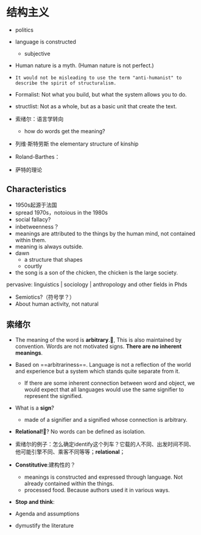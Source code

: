 # 结构主义

- politics 
- language is constructed
    - subjective

- Human nature is a myth. (Human nature is not perfect.)

- `It would not be misleading to use the term "anti-humanist" to describe the spirit of structuralism.`

- Formalist: Not what you build, but what the system allows you to do.
- structlist: Not as a whole, but as a basic unit that create the text.


- 索绪尔：语言学转向
    - how do words get the meaning?
- 列维·斯特劳斯 the elementary structure of kinship
- Roland-Barthes：
- 萨特的理论
## Characteristics
- 1950s起源于法国
- spread 1970s，notoious in the 1980s
- social fallacy?
- inbetweenness？
- meanings are attributed to the things by the human mind, not contained within them.
- meaning is always outside.
- dawn
    - a structure that shapes 
    - courtly
- the song is a son of the chicken, the chicken is the large society.


pervasive:
linguistics | sociology | anthropology and other fields in Phds
- Semiotics?（符号学？）
- About human activity, not natural

## 索绪尔
- The meaning of the word is **arbitrary**.🌟, This is also maintained by convention. Words are not motivated signs. **There are no inherent meanings**.
- Based on ==arbitrariness==. Language is not a reflection of the world and experience but a system which stands quite separate from it.
    - If there are some inherent connection between word and object, we would expect that all languages would use the same signifier to represent the signified.
- What is a **sign**?
    - made of a signifier and a signified whose connection is arbitrary.
- **Relational!**🌟? No words can be defined as isolation.
- 索绪尔的例子：怎么确定identify这个列车？它载的人不同、出发时间不同、他可能引擎不同、乘客不同等等；**relational**；

- **Constitutive**:建构性的？
    - meanings is constructed and expressed through language. Not already contained within the things.
    - processed food. Because authors used it in various ways. 


- **Stop and think**:
  
- Agenda and assumptions
- dymustify the literature